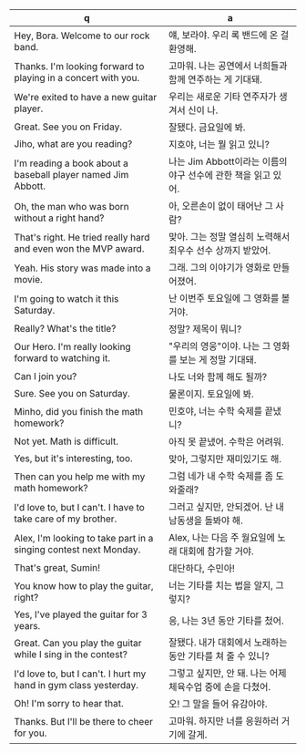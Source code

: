 q | a
---|---
Hey, Bora. Welcome to our rock band.	| 얘, 보라야. 우리 록 밴드에 온 걸 환영해.
Thanks. I'm looking forward to playing in a concert with you.	| 고마워. 나는 공연에서 너희들과 함께 연주하는 게 기대돼.
We're exited to have a new guitar player.	| 우리는 새로운 기타 연주자가 생겨서 신이 나.
Great. See you on Friday.	| 잘됐다. 금요일에 봐.
Jiho, what are you reading?	| 지호야, 너는 뭘 읽고 있니?
I'm reading a book about a baseball player named Jim Abbott.	| 나는 Jim Abbott이라는 이름의 야구 선수에 관한 책을 읽고 있어.
Oh, the man who was born without a right hand?	| 아, 오른손이 없이 태어난 그 사람?
That's right. He tried really hard and even won the MVP award.	| 맞아. 그는 정말 열심히 노력해서 최우수 선수 상까지 받았어.
Yeah. His story was made into a movie.	| 그래. 그의 이야기가 영화로 만들어졌어.
I'm going to watch it this Saturday.	| 난 이번주 토요일에 그 영화를 볼 거야.
Really? What's the title?	| 정말? 제목이 뭐니?
Our Hero. I'm really looking forward to watching it.	| "우리의 영웅"이야. 나는 그 영화를 보는 게 정말 기대돼.
Can I join you?	| 나도 너와 함께 해도 될까?
Sure. See you on Saturday.	| 물론이지. 토요일에 봐.
Minho, did you finish the math homework?	| 민호야, 너는 수학 숙제를 끝냈니?
Not yet. Math is difficult.	| 아직 못 끝냈어. 수학은 어려워.
Yes, but it's interesting, too.	| 맞아, 그렇지만 재미있기도 해.
Then can you help me with my math homework?	| 그럼 네가 내 수학 숙제를 좀 도와줄래?
I'd love to, but I can't. I have to take care of my brother.	| 그러고 싶지만, 안되겠어. 난 내 남동생을 돌봐야 해.
Alex, I'm looking to take part in a singing contest next Monday.	| Alex, 나는 다음 주 월요일에 노래 대회에 참가할 거야.
That's great, Sumin!	| 대단하다, 수민아!
You know how to play the guitar, right?	| 너는 기타를 치는 법을 알지, 그렇지?
Yes, I've played the guitar for 3 years.	| 응, 나는 3년 동안 기타를 첬어.
Great. Can you play the guitar while I sing in the contest?	| 잘됐다. 내가 대회에서 노래하는 동안 기타를 쳐 줄 수 있니?
I'd love to, but I can't. I hurt my hand in gym class yesterday.	| 그렇고 싶지만, 안 돼. 나는 어제 체육수업 중에 손을 다쳤어.
Oh! I'm sorry to hear that.	| 오! 그 말을 들어 유감아야.
Thanks. But I'll be there to cheer for you.	| 고마워. 하지만 너를 응원하러 거기에 갈게.